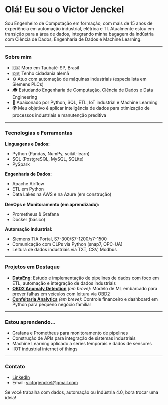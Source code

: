 # Olá! Eu sou o Victor Jenckel

Sou Engenheiro de Computação em formação, com mais de 15 anos de experiência em automação industrial, elétrica e TI. Atualmente estou em transição para a área de dados, integrando minha bagagem da indústria com Ciência de Dados, Engenharia de Dados e Machine Learning.

---

### Sobre mim

- 🇧🇷 Moro em Taubaté-SP, Brasil
- 🇩🇪 Tenho cidadania alemã
- ⚙️ Atuo com automação de máquinas industriais (especialista em Siemens PLCs)
- 🎓 Estudando Engenharia de Computação, Ciência de Dados e Data Engineering
- 🚀 Apaixonado por Python, SQL, ETL, IoT industrial e Machine Learning
- 🌍 Meu objetivo é aplicar inteligência de dados para otimização de processos industriais e manutenção preditiva

---

### Tecnologias e Ferramentas

**Linguagens e Dados:**
- Python (Pandas, NumPy, scikit-learn)
- SQL (PostgreSQL, MySQL, SQLite)
- PySpark

**Engenharia de Dados:**
- Apache Airflow
- ETL em Python
- Data Lakes na AWS e na Azure (em construção)

**DevOps e Monitoramento (em aprendizado):**
- Prometheus & Grafana
- Docker (básico)

**Automação Industrial:**
- Siemens TIA Portal, S7-300/S7-1200/s7-1500
- Comunicação com CLPs via Python (snap7, OPC-UA)
- Leitura de dados industriais via TXT, CSV, Modbus

---

### Projetos em Destaque

- **[DataEng](https://github.com/VictorJenckel/DataEng)**: Estudo e implementação de pipelines de dados com foco em ETL, automação e integração de dados industriais
- **[OBD2 Anomaly Detection](https://github.com/VictorJenckel)** *(em breve)*: Modelo de ML embarcado para prever falhas em veículos com leitura via OBD2
- **[Confeitaria Analytics](https://github.com/VictorJenckel)** *(em breve)*: Controle financeiro e dashboard em Python para pequeno negócio familiar

---

### Estou aprendendo...

- Grafana e Prometheus para monitoramento de pipelines
- Construção de APIs para integração de sistemas industriais
- Machine Learning aplicado a séries temporais e dados de sensores
- IIOT industrial internet of things

---

### Contato

- [LinkedIn](https://www.linkedin.com/in/victorjenckel)
- Email: victorjenckel@gmail.com

Se você trabalha com dados, automação ou Indústria 4.0, bora trocar uma ideia!
